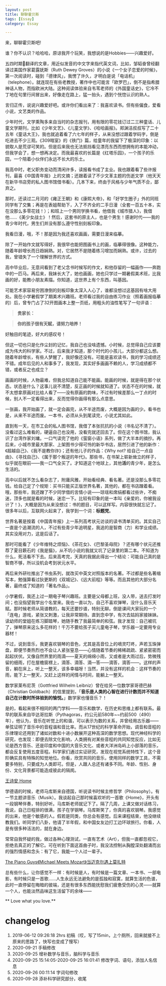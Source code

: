 ```yaml
---
layout: post
title: 聊聊霍贝斯
tags: [Essay]
category: Essay

---
```




来，聊聊霍贝斯吧!

谁？你不认识？哈哈哈，原谅我开个玩笑，我想说的是Hobbies——兴趣爱好。

五四时期翻译的文章，用近似发音的中文字来指代英文词，比如，邹韬奋曾经翻译过美国作家葛露妩斯（Ruth Dewey Groves）的小说《一个女子恋爱的时候》，第一次阅读时，碰到「德律风」，我愣了许久，才明白是说「电话机」（telephone）。就连现在有些老教授，著作中也可能言「欧罗巴」，倒不是指希腊神话人物，而指欧洲大陆。这种阅读体验来自韦苇老师的《外国童话史》，它冷不丁地在句里行间冒出来，好像走在路上，猛一抬头，遇到个恍惚认识的熟人。

言归正传，说说兴趣爱好吧。或许你们看出来了：我喜欢读书。但有些偏食，爱看小说，文艺类的作品。

少年时代，文学熏陶多来自当时的杂志报刊，用有限的零花钱订过二三种童话、儿童文学期刊，比如《少年文艺》、《儿童文学》、《哈哈画报》。郑渊洁叔叔写了二十五年《童话大王》，我也就追着看了六七年的样子，从来没想过跟着学码字，倒是吃进去不少三观。《309暗室》的《铁门》篇，给童年的我留下了极深的印象：以貌取人是荒谬可笑的。但是后来我也无法抵挡看见漂亮东西而想拥有的本能冲动，但我学会了，想一想再决定。而我最喜欢的长篇是《红塔乐园》，一个孩子的乐园，一个陪着小伙伴们永远不长大的乐土。

我高中时，老父职务变动而清闲许多，读报看书成了主业。我也跟着看了些许报刊，最喜《中国青年报》上的文摘；还跟着读了不少文革主题的伤逝文学（他天天在新华书店旁的私人图书馆借书看）。几本下来，终由于风格与少年气质不合，鄙弃之。

那时，还读过二月河的《雍正王朝》和《康熙大帝》，和「好学生圈子」外的同班同学有了交集；再是在表姐帮助下，入了不齐全的二手日漫（全套一百五十本，实在没那么多零花钱！）；和班上一个男同学换书看，他借我《城市猎人》，我借他……《美少女战士》！然后，这套书的原主人，也是个男生！感谢时代——我的青少年时代，男生们并没有那么遵守性别刻板印象。

我看日漫，哦，不！那是因为我还喜欢画画，需要日漫来临摹。

除了一开始作文就写得好，我很早也能把图画书上的画，临摹得很像。这种能力，随着年龄增长而日趋娴熟。对，它居然不是随着练习增加而娴熟。或许，过去的我，曾错失了一个理解世界的方式。

高中毕业后，无意间看到了老父念书时候写的作文，和他存留的一幅画作——奔跑中的一匹马。再后来，我妹长大了，她也画画，她也只学过一期暑假美术班，比我画的好，能教小朋友素描。你知道，这世界上有个东西，叫基因。

可能艺术家容易穷困潦倒的刻板印象太深入人心了，谁都没想过这基因有啥大用处。我在小学暑假学了期美术兴趣班。老师看过我的自由练习作业（照着画报临摹的）后，曾专门占了32开图画本上整一页纸，用粗头的油性笔写了一句评语：

>  **贵家长：**

> **你的孩子很有天赋，请努力培养！**

好触目的笔迹，好大的感叹号！

但这一切也只是化作尘封的记忆，我自己也没啥遗憾。小时候，总觉得自己应该要成为伟大的科学家。不过，后来我才知道，那个时代的小孩儿，大部分都这么想。随着年龄增长，有些人梦醒了，我好像还没有。可能是喜欢读书，我的学习成绩还不错。成年后见的人和事多了，我发现，其实好多画画不赖的人，学习成绩都不错，或者反之也成立？


画画的时候，人物最难，但我总知道自己能不能画。能画的时候，就是得在那个状态。状态是什么？这事儿说不清楚，反正画的时候就知道了。状态不在的时候，就不太想拿原画对比给人看了——没有原画的韵味，不过有时候差那么一丁点的时候，别人不一定看得出来，反而觉得你画得有那么点意思。

一张画，我开始画了，就一定会画完，从不半途而废，大概是因为画的少。看书也是，从来不半途而废。一本书，必须从头到尾读完，小说尤其如此。

直到有一天，在市工会的私人图书馆，我借了本张抗抗的小说（书名记不清了）。没看过这么难看的，硬逼自己也没用，没看完就还回去了。但在这个图书馆，我认识了台湾作家刘墉。一口气读完了他的《萤窗小语》系列，做了大半本的摘抄。再后来，小城市里最大那家、上架图书少得可怜的新华书店，居然引进了他的新作：《超越自己》、《我不是教你诈》；还有他儿子的作品：《Why not? 给自己一点自由》、《寻找自己》、《属于那个叛逆的年代》。那些书，在书架上崭新耸立的样子，似乎就在眼前——我一口气全买了。才知道这个地球上，其他**活**的青少年，是怎么生活的。

高中以后就不怎么看杂志了，附庸风雅，开始看经典、看名著。还是没那么多零花钱。给自己定了个规矩：买书只能买正版世界名著，其他的，都在书店蹭着看。哦，那些年，我还蹭了不少同学借的言情小说——琼瑶和席绢都看过些许，不痴迷，顶多也就是看的时候，迷恋一下。比较有印象的是一本叫《亲爱的，你被我设计了！》，大概是因为从来没想过：书的题目，可以这样写。内容很快就忘记了。很多年以后，互联网火起来了，我学到一个词：**标题党**。

世界名著是按着《中国青年报》上一系列高考状元访谈的读书清单买的。其实自己一直是个追潮流的人，不过有些青少年追明星，我追的是智商（力）和学业成绩。其实没用对力，这是后话了。

那时可能看了《少年维特之烦恼》、《茶花女》、《巴黎圣母院》？还有哪个状元还推荐了夏目簌石的《我是猫》，从不坑小说的我就又坑了记录里的第二本。不知道为什么，死活看不下去。后来高考完，天真的我据此得出一个结论：可能自己真的是智商不够，所以没机会考到状元水平。

再后来外研社推出了书虫系列，就改买中英文对照版本的名著。不过都是些名著缩写本，勉强算看过狄更斯的《双城记》、《远大前程》等等。而且其他的大部分名著，最终成了知道的「著名作品」。

小学暑假，我还上过一期电子琴兴趣班。主要是父母都上班，没人带，送去打发时间；也没指望我学出个名堂来。我也一直以为，自己不喜欢弹琴，没什么音乐天赋。那时候老师从简谱教的，每天还要抄谱，特别无聊。倒是课间大家玩的一个「连电」游戏，紧张又刺激，让我非常期待。直到念中学，有次去姑妈家接妹妹。读幼师的堂姐在练习脚踏琴，她随手教了我最简单的和弦。我才发现：自己被坑了，弹琴原来这么多花样的！千万不要给孩子买儿童电子琴，学乐器一定要用专业器材！

不过，说到音乐，我更喜欢钢琴的音色，尤其是高音位上的嘀灵叮咚，声若玉珠弹盘，即便节奏热烈也不会让人紧张窒息——心情随着节奏的稀稀疏疏、紧紧密密而起起伏伏。又像自然界里的雨滴——夏天的绵绵小雨，又或者是大雨过后，势微残留的细雨，打在屋檐窗楞上，滴答、滴答、滴—答——滴答，滴答——。这样的声音，躺在床上，听上一整天，该多幸福呀！当然，并没有这样的机会：这样节奏的雨，能下上一整天，又赶上这样的闲情与时间，能躺上一整天。

数学家莱布尼茨（Gottfried Wilhelm Leibniz）曾在给另一位数学家哥德巴赫（Christian Goldbach）的信里提到，「**音乐是人类的心智在进行计数而并不知道自己在计数时所体验到的愉悦。**」数学家也懂音乐？！

是的，看起来很不相同的两门学科——音乐和数学，在历史和思维上都有联系。最早的联系来自毕达哥拉斯（Pythagoras，约公元前580年~~约前500（490）年），他认为，音乐在听觉上的和谐，可以表示为数的关系，并曾经用古乐器——单弦证明了音乐中的音程谐和音比率。而从17世纪的科学革命开始，调音和音程的乐律理论还用到了诸如对数和十进小数展开这种高深的数学思想。现代神经科学的研究，也发现：即便去除文化影响，人类拥有对某些音程的共同知觉反应，比如无论是西方音乐、还是印度和中国的大音乐文化、或者大洋洲岛屿上小部落的音乐，都会反复使用五度音程。科学家们通过实证研究，发现在视觉系统特性下，这个音阶确实具有特殊的知觉地位。你看，欣赏共同的音乐，使用同样的数学工具，不需要多特别，只要成为人类即可。但是，人跟人总还有诸多不同。年龄、性别、身份、文化背景都可能造成彼此的隔阂。

[王诗安 Home](https://v.qq.com/x/cover/u5k6fejytym3h49/u0192k9kyv7.html)

学德语的时候，老师马库斯来自德国，听说读书时候主修哲学（Philosophy）。有一节主题讲音乐（Musik）。我谈起自己那时候喜欢听的一首歌《Home》，开头有一段钢琴伴奏，特别好听。马库斯老师就记下了。隔了几周，上课又做对话练习，我说，自己日程排的很满，孩子在学钢琴。马库斯笑了，你真的喜欢钢琴。我感觉的出来，他是个敏感的人。假若是同类，你总会有感觉。后来课程结束，他没继续教我们。听同学们八卦，他请了半年假，和中国女友边打工边环球旅行。你看，人是有很多种活法的，就在身边。



常常自我怀疑的我，做过各种心理测试，一直有艺术（Art），但我一直都忽视它，拒绝去真正的了解它。可在听到下面这首曲子时，我没法控制从胸膛深处翻涌而出的强烈情感和念头：有了它，我能一个人过一辈子。

[The Piano Guys《Michael Meets Mozart》当迈克尔遇上莫扎特](https://v.qq.com/x/cover/ro1udwbngfm0nvq/n0683zdt934.html)

总有些什么，让你感觉不一样：有时候是人，有时候是一篇文章、一本书、一部电影，有时候只是一首歌……人生永远无法避免的是孤独和寂寞，就算生活的色谱，此时一直停留在晦暗的彼端，还是有很多东西能抚慰我们疲惫受伤的心灵——就算一个人，也能淡然品味这生活留下的余味——

** Love what you love.**



# changelog
1. 2019-06-12 09:26:18 2hrs 初稿（哎，写了15min，上个厕所，回来就接不上原来的思路了，快写也变成了慢写）
2. 2020-09-21 手稿修改
3. 2020-09-25 增补数学与音乐，脑科学与音乐
4. 2020-09-25 15:14:05-2020-09-25 16:01:41 修改字词、语句，添加人名信息
5. 2020-09-26 00:11:14 字词句修改
6. 2020-09-28 添补科学研究部分，收尾


